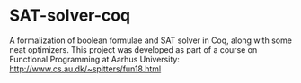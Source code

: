 # SAT-solver-coq
A formalization of boolean formulae and SAT solver in Coq, along with some neat optimizers.
This project was developed as part of a course on Functional Programming at Aarhus University: http://www.cs.au.dk/~spitters/fun18.html
